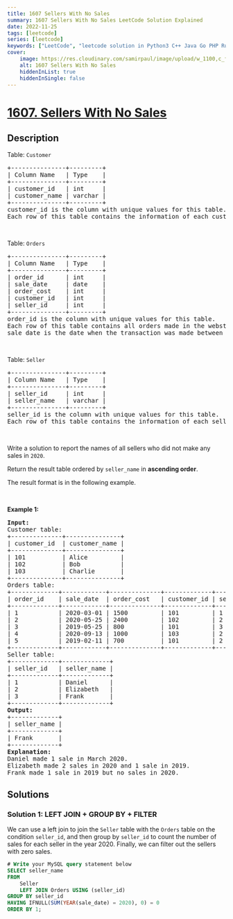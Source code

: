 ```yaml
---
title: 1607 Sellers With No Sales
summary: 1607 Sellers With No Sales LeetCode Solution Explained
date: 2022-11-25
tags: [leetcode]
series: [leetcode]
keywords: ["LeetCode", "leetcode solution in Python3 C++ Java Go PHP Ruby Swift TypeScript Rust C# JavaScript C", "1607 Sellers With No Sales LeetCode Solution Explained in all languages"]
cover:
    image: https://res.cloudinary.com/samirpaul/image/upload/w_1100,c_fit,co_rgb:FFFFFF,l_text:Arial_75_bold:1607 Sellers With No Sales - Solution Explained/problem-solving.webp
    alt: 1607 Sellers With No Sales
    hiddenInList: true
    hiddenInSingle: false
---
```



# [1607. Sellers With No Sales](https://leetcode.com/problems/sellers-with-no-sales)


## Description

<p>Table: <code>Customer</code></p>

<pre>
+---------------+---------+
| Column Name   | Type    |
+---------------+---------+
| customer_id   | int     |
| customer_name | varchar |
+---------------+---------+
customer_id is the column with unique values for this table.
Each row of this table contains the information of each customer in the WebStore.
</pre>

<p>&nbsp;</p>

<p>Table: <code>Orders</code></p>

<pre>
+---------------+---------+
| Column Name   | Type    |
+---------------+---------+
| order_id      | int     |
| sale_date     | date    |
| order_cost    | int     |
| customer_id   | int     |
| seller_id     | int     |
+---------------+---------+
order_id is the column with unique values for this table.
Each row of this table contains all orders made in the webstore.
sale_date is the date when the transaction was made between the customer (customer_id) and the seller (seller_id).
</pre>

<p>&nbsp;</p>

<p>Table: <code>Seller</code></p>

<pre>
+---------------+---------+
| Column Name   | Type    |
+---------------+---------+
| seller_id     | int     |
| seller_name   | varchar |
+---------------+---------+
seller_id is the column with unique values for this table.
Each row of this table contains the information of each seller.
</pre>

<p>&nbsp;</p>

<p>Write a solution to report the names of all sellers who did not make any sales in <code>2020</code>.</p>

<p>Return the result table ordered by <code>seller_name</code> in <strong>ascending order</strong>.</p>

<p>The result format is in the following example.</p>

<p>&nbsp;</p>
<p><strong class="example">Example 1:</strong></p>

<pre>
<strong>Input:</strong> 
Customer table:
+--------------+---------------+
| customer_id  | customer_name |
+--------------+---------------+
| 101          | Alice         |
| 102          | Bob           |
| 103          | Charlie       |
+--------------+---------------+
Orders table:
+-------------+------------+--------------+-------------+-------------+
| order_id    | sale_date  | order_cost   | customer_id | seller_id   |
+-------------+------------+--------------+-------------+-------------+
| 1           | 2020-03-01 | 1500         | 101         | 1           |
| 2           | 2020-05-25 | 2400         | 102         | 2           |
| 3           | 2019-05-25 | 800          | 101         | 3           |
| 4           | 2020-09-13 | 1000         | 103         | 2           |
| 5           | 2019-02-11 | 700          | 101         | 2           |
+-------------+------------+--------------+-------------+-------------+
Seller table:
+-------------+-------------+
| seller_id   | seller_name |
+-------------+-------------+
| 1           | Daniel      |
| 2           | Elizabeth   |
| 3           | Frank       |
+-------------+-------------+
<strong>Output:</strong> 
+-------------+
| seller_name |
+-------------+
| Frank       |
+-------------+
<strong>Explanation:</strong> 
Daniel made 1 sale in March 2020.
Elizabeth made 2 sales in 2020 and 1 sale in 2019.
Frank made 1 sale in 2019 but no sales in 2020.
</pre>

## Solutions

### Solution 1: LEFT JOIN + GROUP BY + FILTER

We can use a left join to join the `Seller` table with the `Orders` table on the condition `seller_id`, and then group by `seller_id` to count the number of sales for each seller in the year $2020$. Finally, we can filter out the sellers with zero sales.

<!-- tabs:start -->

```sql
# Write your MySQL query statement below
SELECT seller_name
FROM
    Seller
    LEFT JOIN Orders USING (seller_id)
GROUP BY seller_id
HAVING IFNULL(SUM(YEAR(sale_date) = 2020), 0) = 0
ORDER BY 1;
```

<!-- tabs:end -->

<!-- end -->
